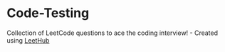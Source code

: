 # Code-Testing
Collection of LeetCode questions to ace the coding interview! - Created using [LeetHub](https://github.com/QasimWani/LeetHub)
